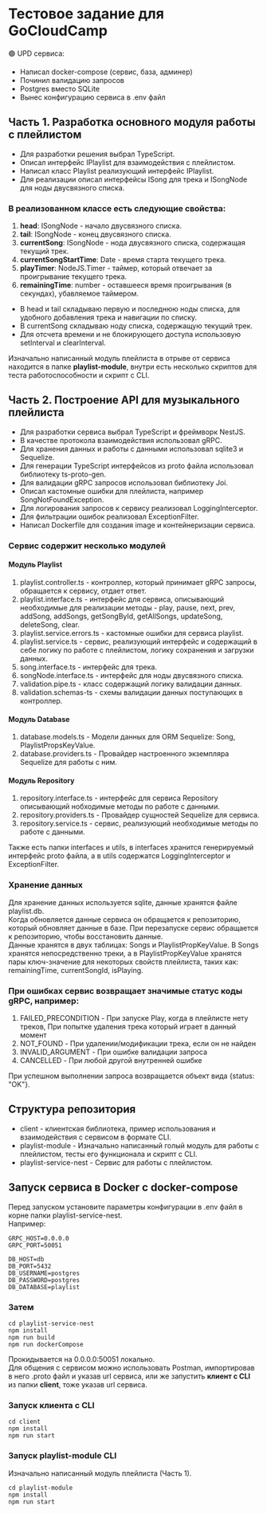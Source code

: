 # Тестовое задание для GoCloudCamp
🟢 UPD сервиса:
- Написал docker-compose (сервис, база, админер)
- Починил валидацию запросов
- Postgres вместо SQLite
- Вынес конфигурацию сервиса в .env файл

## Часть 1. Разработка основного модуля работы с плейлистом

- Для разработки решения выбрал TypeScript.
- Описал интерфейс IPlaylist для взаимодействия с плейлистом.
- Написал класс Playlist реализующий интерфейс IPlaylist.
- Для реализации описал интерфейсы ISong для трека и ISongNode для ноды двусвязного списка.

### В реализованном классе есть следующие свойства:
1. **head**: ISongNode - начало двусвязного списка.
2. **tail**: ISongNode - конец двусвязного списка.
3. **currentSong**: ISongNode - нода двусвязного списка, содержащая текущий трек.
4. **currentSongStartTime**: Date - время старта текущего трека.
5. **playTimer**: NodeJS.Timer - таймер, который отвечает за проигрывание текущего трека.
6. **remainingTime**: number - оставшееся время проигрывания (в секундах), убавляемое таймером.

- В head и tail складываю первую и последнюю ноды списка, для удобного добавления трека и навигации по списку.
- В currentSong складываю ноду списка, содержащую текущий трек.
- Для отсчета времени и не блокирующего доступа использовую setInterval и clearInterval.

Изначально написанный модуль плейлиста в отрыве от сервиса находится в папке **playlist-module**, внутри есть несколько скриптов для теста работоспособности и скрипт с CLI.

## Часть 2. Построение API для музыкального плейлиста

- Для разработки сервиса выбрал TypeScript и фреймворк NestJS.
- В качестве протокола взаимодействия использовал gRPC.
- Для хранения данных и работы с данными использовал sqlite3 и Sequelize. 
- Для генерации TypeScript интерфейсов из proto файла использовал библиотеку ts-proto-gen.
- Для валидации gRPC запросов использовал библиотеку Joi.
- Описал кастомные ошибки для плейлиста, например SongNotFoundException.
- Для логирования запросов к сервису реализовал LoggingInterceptor.
- Для фильтрации ошибок реализовал ExceptionFilter.
- Написал Dockerfile для создания image и контейнеризации сервиса.

### Сервис содержит несколько модулей

#### Модуль Playlist
1. playlist.controller.ts - контроллер, который принимает gRPC запросы, обращается к сервису, отдает ответ.
2. playlist.interface.ts - интерфейс для сервиса, описывающий необходимые для реализации методы - play, pause, next, prev, addSong, addSongs, getSongById, getAllSongs, updateSong, deleteSong, clear.
3. playlist.service.errors.ts - кастомные ошибки для сервиса playlist.
4. playlist.service.ts - сервис, реализующий интерфейс и содержащий в себе логику по работе с плейлистом, логику сохранения и загрузки данных.
5. song.interface.ts - интерфейс для трека.
6. songNode.interface.ts - интерфейс для ноды двусвязного списка.
7. validation.pipe.ts - класс содержащий логику валидации данных.
8. validation.schemas-ts - схемы валидации данных поступающих в контроллер.
#### Модуль Database
1. database.models.ts - Модели данных для ORM Sequelize: Song, PlaylistPropsKeyValue.
2. database.providers.ts - Провайдер настроенного экземпляра Sequelize для работы с ним.
#### Модуль Repository
1. repository.interface.ts - интерфейс для сервиса Repository описывающий нобходимые методы по работе с данными.
2. repository.providers.ts - Провайдер сущностей Sequelize для сервиса.
3. repository.service.ts - сервис, реализующий необходимые методы по работе с данными.

Также есть папки interfaces и utils, в interfaces хранится генерируемый интерфейс proto файла, а в utils содержатся LoggingInterceptor и ExceptionFilter.   

### Хранение данных
Для хранение данных используется sqlite, данные хранятся файле playlist.db.\
Когда обновляется данные сервиса он обращается к репозиторию, который обновляет данные в базе. При перезапуске сервис обращается к репозиторию, чтобы восстановить данные.\
Данные хранятся в двух таблицах: Songs и PlaylistPropKeyValue.
В Songs хранятся непосредственно треки, а в PlaylistPropKeyValue хранятся пары ключ-значение для некоторых свойств плейлиста, таких как: remainingTime, currentSongId, isPlaying.

### При ошибках сервис возвращает значимые статус коды gRPC, например:
1) FAILED_PRECONDITION - При запуске Play, когда в плейлисте нету треков, При попытке удаления трека который играет в данный момент
2) NOT_FOUND - При удалении/модификации трека, если он не найден
3) INVALID_ARGUMENT - При ошибке валидации запроса
4) CANCELLED - При любой другой внутренней ошибке

При успешном выполнении запроса возвращается объект вида {status: "OK"}.

## Структура репозитория
- client - клиентская библиотека, пример использования и взаимодействия с сервисом в формате CLI.
- playlist-module - Изначально написанный голый модуль для работы с плейлистом, тесты его функционала и скрипт с CLI.
- playlist-service-nest - Сервис для работы с плейлистом.

## Запуск сервиса в Docker с docker-compose
Перед запуском установите параметры конфигурации в .env файл в корне папки playlist-service-nest.\
Например:
```dotenv
GRPC_HOST=0.0.0.0
GRPC_PORT=50051

DB_HOST=db
DB_PORT=5432
DB_USERNAME=postgres
DB_PASSWORD=postgres
DB_DATABASE=playlist
```
### Затем
```
cd playlist-service-nest
npm install
npm run build
npm run dockerCompose
```
Прокидывается на 0.0.0.0:50051 локально.\
Для общения с сервисом можно использовать Postman, импортировав в него .proto файл и указав url сервиса, или же запустить **клиент с CLI** из папки **client**, тоже указав url сервиса.

### Запуск клиента с CLI
```
cd client
npm install
npm run start
```
### Запуск playlist-module CLI 
Изначально написанный модуль плейлиста (Часть 1).
```
cd playlist-module
npm install
npm run start
```



